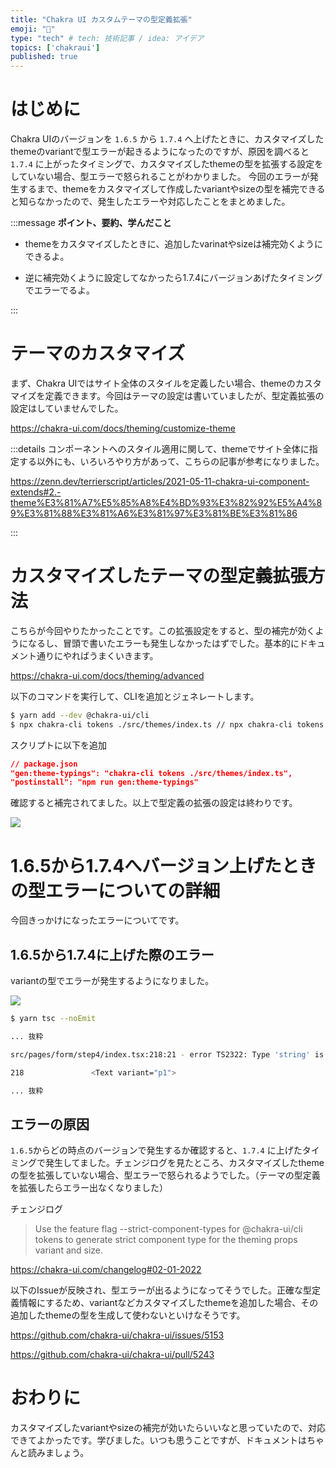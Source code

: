 ```yaml
---
title: "Chakra UI カスタムテーマの型定義拡張"
emoji: "📝"
type: "tech" # tech: 技術記事 / idea: アイデア
topics: ['chakraui']
published: true
---
```


# はじめに

Chakra UIのバージョンを `1.6.5` から `1.7.4` へ上げたときに、カスタマイズしたthemeのvariantで型エラーが起きるようになったのですが、原因を調べると `1.7.4` に上がったタイミングで、カスタマイズしたthemeの型を拡張する設定をしていない場合、型エラーで怒られることがわかりました。
今回のエラーが発生するまで、themeをカスタマイズして作成したvariantやsizeの型を補完できると知らなかったので、発生したエラーや対応したことをまとめました。

:::message
**ポイント、要約、学んだこと**

- themeをカスタマイズしたときに、追加したvarinatやsizeは補完効くようにできるよ。

- 逆に補完効くように設定してなかったら1.7.4にバージョンあげたタイミングでエラーでるよ。

:::

# テーマのカスタマイズ

まず、Chakra UIではサイト全体のスタイルを定義したい場合、themeのカスタマイズを定義できます。今回はテーマの設定は書いていましたが、型定義拡張の設定はしていませんでした。

https://chakra-ui.com/docs/theming/customize-theme

:::details コンポーネントへのスタイル適用に関して、themeでサイト全体に指定する以外にも、いろいろやり方があって、こちらの記事が参考になりました。

https://zenn.dev/terrierscript/articles/2021-05-11-chakra-ui-component-extends#2.-theme%E3%81%A7%E5%85%A8%E4%BD%93%E3%82%92%E5%A4%89%E3%81%88%E3%81%A6%E3%81%97%E3%81%BE%E3%81%86


:::


# カスタマイズしたテーマの型定義拡張方法

こちらが今回やりたかったことです。この拡張設定をすると、型の補完が効くようになるし、冒頭で書いたエラーも発生しなかったはずでした。基本的にドキュメント通りにやればうまくいきます。

https://chakra-ui.com/docs/theming/advanced

以下のコマンドを実行して、CLIを追加とジェネレートします。

```bash
$ yarn add --dev @chakra-ui/cli
$ npx chakra-cli tokens ./src/themes/index.ts // npx chakra-cli tokens <path/to/your/theme.(js|ts)>
```

スクリプトに以下を追加

```json
// package.json
"gen:theme-typings": "chakra-cli tokens ./src/themes/index.ts",
"postinstall": "npm run gen:theme-typings"
```

確認すると補完されてました。以上で型定義の拡張の設定は終わりです。

![](https://storage.googleapis.com/zenn-user-upload/6e6e8f8a6c53-20220110.png)

# 1.6.5から1.7.4へバージョン上げたときの型エラーについての詳細

今回きっかけになったエラーについてです。

## 1.6.5から1.7.4に上げた際のエラー

variantの型でエラーが発生するようになりました。

![](https://storage.googleapis.com/zenn-user-upload/5071a93b9ff8-20220110.png)

```bash
$ yarn tsc --noEmit

... 抜粋

src/pages/form/step4/index.tsx:218:21 - error TS2322: Type 'string' is not assignable to type 'undefined'.

218               <Text variant="p1">

... 抜粋
```

## エラーの原因

`1.6.5`からどの時点のバージョンで発生するか確認すると、`1.7.4` に上げたタイミングで発生してました。チェンジログを見たところ、カスタマイズしたthemeの型を拡張していない場合、型エラーで怒られるようでした。（テーマの型定義を拡張したらエラー出なくなりました）

チェンジログ

> Use the feature flag --strict-component-types for @chakra-ui/cli tokens to generate strict component type for the theming props variant and size.


https://chakra-ui.com/changelog#02-01-2022

以下のIssueが反映され、型エラーが出るようになってそうでした。正確な型定義情報にするため、variantなどカスタマイズしたthemeを追加した場合、その追加したthemeの型を生成して使わないといけなそうです。

https://github.com/chakra-ui/chakra-ui/issues/5153

https://github.com/chakra-ui/chakra-ui/pull/5243


# おわりに

カスタマイズしたvariantやsizeの補完が効いたらいいなと思っていたので、対応できてよかったです。学びました。いつも思うことですが、ドキュメントはちゃんと読みましょう。
